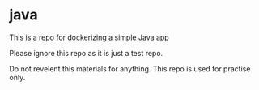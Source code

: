 # java

This is a repo for dockerizing a simple Java app

Please ignore this repo as it is just a test repo.

Do not revelent this materials for anything. This repo is used for practise only.
